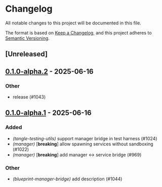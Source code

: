 # Changelog

All notable changes to this project will be documented in this file.

The format is based on [Keep a Changelog](https://keepachangelog.com/en/1.0.0/),
and this project adheres to [Semantic Versioning](https://semver.org/spec/v2.0.0.html).

## [Unreleased]

## [0.1.0-alpha.2](https://github.com/tangle-network/blueprint/compare/blueprint-manager-bridge-v0.1.0-alpha.1...blueprint-manager-bridge-v0.1.0-alpha.2) - 2025-06-16

### Other

- release (#1043)

## [0.1.0-alpha.1](https://github.com/tangle-network/blueprint/releases/tag/blueprint-manager-bridge-v0.1.0-alpha.1) - 2025-06-16

### Added

- *(tangle-testing-utils)* support manager bridge in test harness (#1024)
- *(manager)* [**breaking**] allow spawning services without sandboxing (#1022)
- *(manager)* [**breaking**] add manager <-> service bridge (#969)

### Other

- *(blueprint-manager-bridge)* add description (#1044)
